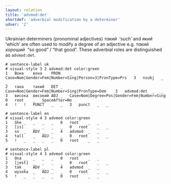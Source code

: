 ```yaml
---
layout: relation
title: 'advmod:det'
shortdef: 'adverbial modification by a determiner'
udver: '2'
---
```


Ukrainian determiners (pronominal adjectives) _такий&nbsp;_ ‘such’ and _який&nbsp;_ ‘which’ are often used to modify a degree of an adjective e.g. _такий хороший&nbsp;_ “so good” / “that good”. These adverbial roles are distinguished as `advmod:det`.

~~~ conllu
# sentence-label uk
# visual-style 3 2 advmod:det color:green
1	Вона	вона	PRON	_	Case=Nom|Gender=Fem|Number=Sing|Person=3|PronType=Prs	3	nsubj	_	_
2	така	такий	DET	_	Case=Nom|Gender=Fem|Number=Sing|PronType=Dem	3	advmod:det	_	_
3	висока	високий	ADJ	_	Case=Nom|Degree=Pos|Gender=Fem|Number=Sing	0	root	_	SpaceAfter=No
4	!	!	PUNCT	_	_	3	punct	_	_

# sentence-label en
# visual-style 4 3 advmod color:green
1	She	_	_	_	_	0	root	_	_
2	[is]	_	_	_	_	0	root	_	_
3	so	_	ADV	_	_	4	advmod	_	_
4	tall	_	ADJ	_	_	0	root	_	_
5	!	_	_	_	_	0	root	_	_

# sentence-label pl
# visual-style 4 3 advmod color:green
1	Ona	_	_	_	_	0	root	_	_
2	[jest]	_	_	_	_	0	root	_	_
3	tak	_	ADV	_	_	4	advmod	_	_
4	wysoka	_	ADJ	_	_	0	root	_	_
5	!	_	_	_	_	0	root	_	_

~~~
<!-- Interlanguage links updated Ne 5. května 2024, 18:20:38 CEST -->
